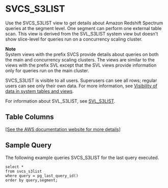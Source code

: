 # SVCS\_S3LIST<a name="r_SVCS_S3LIST"></a>

Use the SVCS\_S3LIST view to get details about Amazon Redshift Spectrum queries at the segment level\. One segment can perform one external table scan\. This view is derived from the SVL\_S3LIST system view but doesn't show slice\-level for queries run on a concurrency scaling cluster\. 

**Note**  
System views with the prefix SVCS provide details about queries on both the main and concurrency scaling clusters\. The views are similar to the views with the prefix SVL except that the SVL views provide information only for queries run on the main cluster\.

SVCS\_S3LIST is visible to all users\. Superusers can see all rows; regular users can see only their own data\. For more information, see [Visibility of data in system tables and views](c_visibility-of-data.md)\.

For information about SVL\_S3LIST, see [SVL\_S3LIST](r_SVL_S3LIST.md)\.

## Table Columns<a name="r_SVCS_S3LIST-table-columns"></a>

[\[See the AWS documentation website for more details\]](http://docs.aws.amazon.com/redshift/latest/dg/r_SVCS_S3LIST.html)

## Sample Query<a name="r_SVCS_S3LIST-sample-query"></a>

The following example queries SVCS\_S3LIST for the last query executed\.

```
select * 
from svcs_s3list 
where query = pg_last_query_id() 
order by query,segment;
```